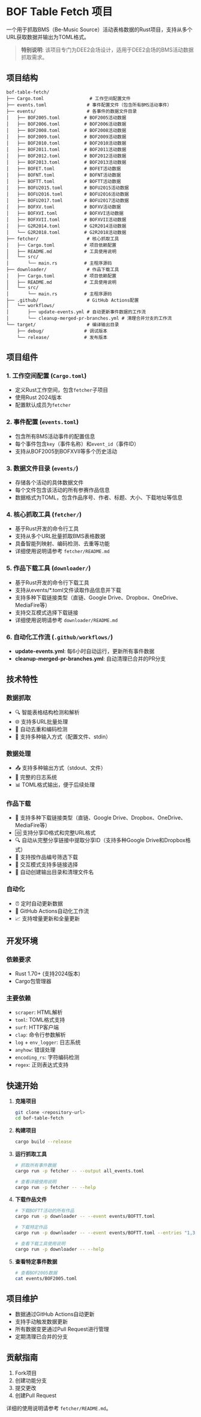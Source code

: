 # BOF Table Fetch 项目

一个用于抓取BMS（Be-Music Source）活动表格数据的Rust项目，支持从多个URL获取数据并输出为TOML格式。

> **特别说明**: 该项目专门为DEE2会场设计，适用于DEE2会场的BMS活动数据抓取需求。

## 项目结构

```
bof-table-fetch/
├── Cargo.toml                 # 工作空间配置文件
├── events.toml               # 事件配置文件（包含所有BMS活动事件）
├── events/                   # 各事件的数据文件目录
│   ├── BOF2005.toml         # BOF2005活动数据
│   ├── BOF2006.toml         # BOF2006活动数据
│   ├── BOF2008.toml         # BOF2008活动数据
│   ├── BOF2009.toml         # BOF2009活动数据
│   ├── BOF2010.toml         # BOF2010活动数据
│   ├── BOF2011.toml         # BOF2011活动数据
│   ├── BOF2012.toml         # BOF2012活动数据
│   ├── BOF2013.toml         # BOF2013活动数据
│   ├── BOFET.toml           # BOFET活动数据
│   ├── BOFNT.toml           # BOFNT活动数据
│   ├── BOFTT.toml           # BOFTT活动数据
│   ├── BOFU2015.toml        # BOFU2015活动数据
│   ├── BOFU2016.toml        # BOFU2016活动数据
│   ├── BOFU2017.toml        # BOFU2017活动数据
│   ├── BOFXV.toml           # BOFXV活动数据
│   ├── BOFXVI.toml          # BOFXVI活动数据
│   ├── BOFXVII.toml         # BOFXVII活动数据
│   ├── G2R2014.toml         # G2R2014活动数据
│   └── G2R2018.toml         # G2R2018活动数据
├── fetcher/                  # 核心抓取工具
│   ├── Cargo.toml           # 项目依赖配置
│   ├── README.md            # 工具使用说明
│   └── src/
│       └── main.rs          # 主程序源码
├── downloader/               # 作品下载工具
│   ├── Cargo.toml           # 项目依赖配置
│   ├── README.md            # 工具使用说明
│   └── src/
│       └── main.rs          # 主程序源码
├── .github/                  # GitHub Actions配置
│   └── workflows/
│       ├── update-events.yml # 自动更新事件数据的工作流
│       └── cleanup-merged-pr-branches.yml # 清理合并分支的工作流
└── target/                   # 编译输出目录
    ├── debug/               # 调试版本
    └── release/             # 发布版本
```

## 项目组件

### 1. 工作空间配置 (`Cargo.toml`)
- 定义Rust工作空间，包含`fetcher`子项目
- 使用Rust 2024版本
- 配置默认成员为`fetcher`

### 2. 事件配置 (`events.toml`)
- 包含所有BMS活动事件的配置信息
- 每个事件包含`key`（事件名称）和`event_id`（事件ID）
- 支持从BOF2005到BOFXVII等多个历史活动

### 3. 数据文件目录 (`events/`)
- 存储各个活动的具体数据文件
- 每个文件包含该活动的所有参赛作品信息
- 数据格式为TOML，包含作品序号、作者、标题、大小、下载地址等信息

### 4. 核心抓取工具 (`fetcher/`)
- 基于Rust开发的命令行工具
- 支持从多个URL批量抓取BMS表格数据
- 具备智能列映射、编码检测、去重等功能
- 详细使用说明请参考 `fetcher/README.md`

### 5. 作品下载工具 (`downloader/`)
- 基于Rust开发的命令行下载工具
- 支持从events/*.toml文件读取作品信息并下载
- 支持多种下载链接类型（直链、Google Drive、Dropbox、OneDrive、MediaFire等）
- 支持交互模式选择下载链接
- 详细使用说明请参考 `downloader/README.md`

### 6. 自动化工作流 (`.github/workflows/`)
- **update-events.yml**: 每6小时自动运行，更新所有事件数据
- **cleanup-merged-pr-branches.yml**: 自动清理已合并的PR分支

## 技术特性

### 数据抓取
- 🔍 智能表格结构检测和解析
- 🌐 支持多URL批量处理
- 🔄 自动去重和编码检测
- 📝 支持多种输入方式（配置文件、stdin）

### 数据处理
- 📤 支持多种输出方式（stdout、文件）
- 🐛 完整的日志系统
- 📊 TOML格式输出，便于后续处理

### 作品下载
- 🔗 支持多种下载链接类型（直链、Google Drive、Dropbox、OneDrive、MediaFire等）
- 🆔 支持分享ID格式和完整URL格式
- 🔍 自动从完整分享链接中提取分享ID（支持多种Google Drive和Dropbox格式）
- 🎯 支持按作品编号筛选下载
- 🤝 交互模式支持多链接选择
- 📁 自动创建输出目录和清理文件名

### 自动化
- ⏰ 定时自动更新数据
- 🔄 GitHub Actions自动化工作流
- 📈 支持增量更新和全量更新

## 开发环境

### 依赖要求
- Rust 1.70+ (支持2024版本)
- Cargo包管理器

### 主要依赖
- `scraper`: HTML解析
- `toml`: TOML格式支持
- `surf`: HTTP客户端
- `clap`: 命令行参数解析
- `log` + `env_logger`: 日志系统
- `anyhow`: 错误处理
- `encoding_rs`: 字符编码检测
- `regex`: 正则表达式支持

## 快速开始

1. **克隆项目**
   ```bash
   git clone <repository-url>
   cd bof-table-fetch
   ```

2. **构建项目**
   ```bash
   cargo build --release
   ```

3. **运行抓取工具**
   ```bash
   # 抓取所有事件数据
   cargo run -p fetcher -- --output all_events.toml
   
   # 查看详细使用说明
   cargo run -p fetcher -- --help
   ```

4. **下载作品文件**
   ```bash
   # 下载BOFTT活动的所有作品
   cargo run -p downloader -- --event events/BOFTT.toml
   
   # 下载特定作品
   cargo run -p downloader -- --event events/BOFTT.toml --entries "1,3,5"
   
   # 查看下载工具使用说明
   cargo run -p downloader -- --help
   ```

5. **查看特定事件数据**
   ```bash
   # 查看BOF2005数据
   cat events/BOF2005.toml
   ```

## 项目维护

- 数据通过GitHub Actions自动更新
- 支持手动触发数据更新
- 所有数据变更通过Pull Request进行管理
- 定期清理已合并的分支

## 贡献指南

1. Fork项目
2. 创建功能分支
3. 提交更改
4. 创建Pull Request

详细的使用说明请参考 `fetcher/README.md`。

